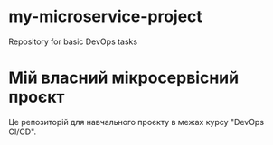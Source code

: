 # my-microservice-project
Repository for basic DevOps tasks

# Мій власний мікросервісний проєкт  
Це репозиторій для навчального проєкту в межах курсу "DevOps CI/CD". 
